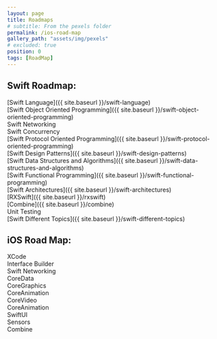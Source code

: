 ```yaml
---
layout: page
title: Roadmaps
# subtitle: From the pexels folder
permalink: /ios-road-map
gallery_path: "assets/img/pexels"
# excluded: true
position: 0
tags: [RoadMap]
---
```


## Swift Roadmap:

[Swift Language]({{ site.baseurl }}/swift-language)<br>
[Swift Object Oriented Programming]({{ site.baseurl }}/swift-object-oriented-programming)<br>
Swift Networking<br>
Swift Concurrency<br>
[Swift Protocol Oriented Programming]({{ site.baseurl }}/swift-protocol-oriented-programming)<br>
[Swift Design Patterns]({{ site.baseurl }}/swift-design-patterns)<br>
[Swift Data Structures and Algorithms]({{ site.baseurl }}/swift-data-structures-and-algorithms)<br>
[Swift Functional Programming]({{ site.baseurl }}/swift-functional-programming)<br>
[Swift Architectures]({{ site.baseurl }}/swift-architectures)<br>
[RXSwift]({{ site.baseurl }}/rxswift)<br>
[Combine]({{ site.baseurl }}/combine)<br>
Unit Testing<br>
[Swift Different Topics]({{ site.baseurl }}/swift-different-topics)<br>

## iOS Road Map:

XCode<br>
Interface Builder<br>
Swift Networking<br>
CoreData<br>
CoreGraphics<br>
CoreAnimation<br>
CoreVideo<br>
CoreAnimation<br>
SwiftUI<br>
Sensors<br>
Combine

<!-- 
## iOS Security Road Map:
1<br>
1<br>
1<br>
1<br>
 -->
